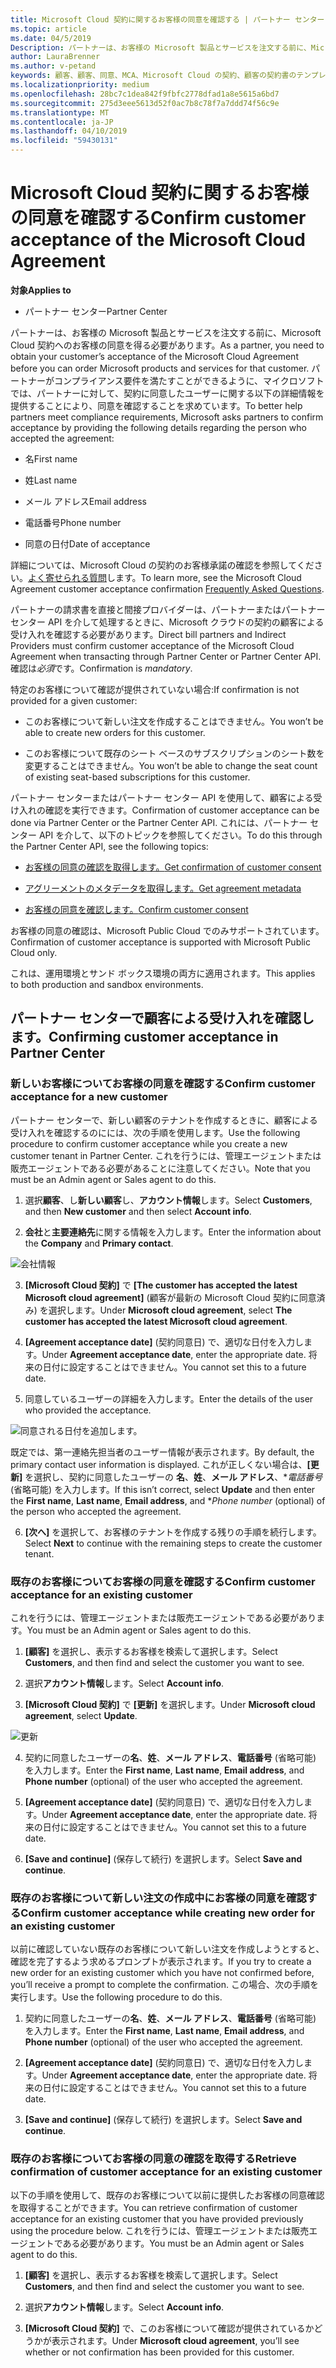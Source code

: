 ```yaml
---
title: Microsoft Cloud 契約に関するお客様の同意を確認する | パートナー センター
ms.topic: article
ms.date: 04/5/2019
Description: パートナーは、お客様の Microsoft 製品とサービスを注文する前に、Microsoft Cloud 契約へのお客様の同意を得る必要があります。 より適切パートナー コンプライアンス要件、Microsoft パートナーの要求を特定の契約書に同意したユーザーについての詳細を提供することで同意を確認します。
author: LauraBrenner
ms.author: v-petand
keywords: 顧客、顧客、同意、MCA、Microsoft Cloud の契約、顧客の契約書のテンプレート
ms.localizationpriority: medium
ms.openlocfilehash: 28bc7c1dea842f9fbfc2778dfad1a8e5615a6bd7
ms.sourcegitcommit: 275d3eee5613d52f0ac7b8c78f7a7ddd74f56c9e
ms.translationtype: MT
ms.contentlocale: ja-JP
ms.lasthandoff: 04/10/2019
ms.locfileid: "59430131"
---
```

# <a name="confirm-customer-acceptance-of-the-microsoft-cloud-agreement"></a><span data-ttu-id="3cde3-105">Microsoft Cloud 契約に関するお客様の同意を確認する</span><span class="sxs-lookup"><span data-stu-id="3cde3-105">Confirm customer acceptance of the Microsoft Cloud Agreement</span></span>

**<span data-ttu-id="3cde3-106">対象</span><span class="sxs-lookup"><span data-stu-id="3cde3-106">Applies to</span></span>**
-  <span data-ttu-id="3cde3-107">パートナー センター</span><span class="sxs-lookup"><span data-stu-id="3cde3-107">Partner Center</span></span>

<span data-ttu-id="3cde3-108">パートナーは、お客様の Microsoft 製品とサービスを注文する前に、Microsoft Cloud 契約へのお客様の同意を得る必要があります。</span><span class="sxs-lookup"><span data-stu-id="3cde3-108">As a partner, you need to obtain your customer’s acceptance of the Microsoft Cloud Agreement before you can order Microsoft products and services for that customer.</span></span> <span data-ttu-id="3cde3-109">パートナーがコンプライアンス要件を満たすことができるように、マイクロソフトでは、パートナーに対して、契約に同意したユーザーに関する以下の詳細情報を提供することにより、同意を確認することを求めています。</span><span class="sxs-lookup"><span data-stu-id="3cde3-109">To better help partners meet compliance requirements, Microsoft asks partners to confirm acceptance by providing the following details regarding the person who accepted the agreement:</span></span> 

-   <span data-ttu-id="3cde3-110">名</span><span class="sxs-lookup"><span data-stu-id="3cde3-110">First name</span></span>

-   <span data-ttu-id="3cde3-111">姓</span><span class="sxs-lookup"><span data-stu-id="3cde3-111">Last name</span></span>

-   <span data-ttu-id="3cde3-112">メール アドレス</span><span class="sxs-lookup"><span data-stu-id="3cde3-112">Email address</span></span>

-   <span data-ttu-id="3cde3-113">電話番号</span><span class="sxs-lookup"><span data-stu-id="3cde3-113">Phone number</span></span>

-   <span data-ttu-id="3cde3-114">同意の日付</span><span class="sxs-lookup"><span data-stu-id="3cde3-114">Date of acceptance</span></span>

<span data-ttu-id="3cde3-115">詳細については、Microsoft Cloud の契約のお客様承諾の確認を参照してください。[よく寄せられる質問](https://docs.microsoft.com/en-us/partner-center/confirm-consent-faq)します。</span><span class="sxs-lookup"><span data-stu-id="3cde3-115">To learn more, see the Microsoft Cloud Agreement customer acceptance confirmation [Frequently Asked Questions](https://docs.microsoft.com/en-us/partner-center/confirm-consent-faq).</span></span>

<span data-ttu-id="3cde3-116">パートナーの請求書を直接と間接プロバイダーは、パートナーまたはパートナー センター API を介して処理するときに、Microsoft クラウドの契約の顧客による受け入れを確認する必要があります。</span><span class="sxs-lookup"><span data-stu-id="3cde3-116">Direct bill partners and Indirect Providers must confirm customer acceptance of the Microsoft Cloud Agreement when transacting through Partner Center or Partner Center API.</span></span> <span data-ttu-id="3cde3-117">確認は*必須*です。</span><span class="sxs-lookup"><span data-stu-id="3cde3-117">Confirmation is *mandatory*.</span></span>

<span data-ttu-id="3cde3-118">特定のお客様について確認が提供されていない場合:</span><span class="sxs-lookup"><span data-stu-id="3cde3-118">If confirmation is not provided for a given customer:</span></span>

-   <span data-ttu-id="3cde3-119">このお客様について新しい注文を作成することはできません。</span><span class="sxs-lookup"><span data-stu-id="3cde3-119">You won’t be able to create new orders for this customer.</span></span>

-   <span data-ttu-id="3cde3-120">このお客様について既存のシート ベースのサブスクリプションのシート数を変更することはできません。</span><span class="sxs-lookup"><span data-stu-id="3cde3-120">You won’t be able to change the seat count of existing seat-based subscriptions for this customer.</span></span>

<span data-ttu-id="3cde3-121">パートナー センターまたはパートナー センター API を使用して、顧客による受け入れの確認を実行できます。</span><span class="sxs-lookup"><span data-stu-id="3cde3-121">Confirmation of customer acceptance can be done via Partner Center or the Partner Center API.</span></span> <span data-ttu-id="3cde3-122">これには、パートナー センター API を介して、以下のトピックを参照してください。</span><span class="sxs-lookup"><span data-stu-id="3cde3-122">To do this through the Partner Center API, see the following topics:</span></span> 

-   [<span data-ttu-id="3cde3-123">お客様の同意の確認を取得します。</span><span class="sxs-lookup"><span data-stu-id="3cde3-123">Get confirmation of customer consent</span></span>](https://docs.microsoft.com/en-us/partner-center/develop/get-confirmation-of-customer-consent)

-   [<span data-ttu-id="3cde3-124">アグリーメントのメタデータを取得します。</span><span class="sxs-lookup"><span data-stu-id="3cde3-124">Get agreement metadata</span></span>](https://docs.microsoft.com/en-us/partner-center/develop/get-agreement-metadata)

-   [<span data-ttu-id="3cde3-125">お客様の同意を確認します。</span><span class="sxs-lookup"><span data-stu-id="3cde3-125">Confirm customer consent</span></span>](https://docs.microsoft.com/en-us/partner-center/develop/confirm-customer-consent)


<span data-ttu-id="3cde3-126">お客様の同意の確認は、Microsoft Public Cloud でのみサポートされています。</span><span class="sxs-lookup"><span data-stu-id="3cde3-126">Confirmation of customer acceptance is supported with Microsoft Public Cloud only.</span></span>

<span data-ttu-id="3cde3-127">これは、運用環境とサンド ボックス環境の両方に適用されます。</span><span class="sxs-lookup"><span data-stu-id="3cde3-127">This applies to both production and sandbox environments.</span></span>

## <a name="confirming-customer-acceptance-in-partner-center"></a><span data-ttu-id="3cde3-128">パートナー センターで顧客による受け入れを確認します。</span><span class="sxs-lookup"><span data-stu-id="3cde3-128">Confirming customer acceptance in Partner Center</span></span>

### <a name="confirm-customer-acceptance-for-a-new-customer"></a><span data-ttu-id="3cde3-129">新しいお客様についてお客様の同意を確認する</span><span class="sxs-lookup"><span data-stu-id="3cde3-129">Confirm customer acceptance for a new customer</span></span>

<span data-ttu-id="3cde3-130">パートナー センターで、新しい顧客のテナントを作成するときに、顧客による受け入れを確認するのにには、次の手順を使用します。</span><span class="sxs-lookup"><span data-stu-id="3cde3-130">Use the following procedure to confirm customer acceptance while you create a new customer tenant in Partner Center.</span></span> <span data-ttu-id="3cde3-131">これを行うには、管理エージェントまたは販売エージェントである必要があることに注意してください。</span><span class="sxs-lookup"><span data-stu-id="3cde3-131">Note that you must be an Admin agent or Sales agent to do this.</span></span>
 
1.  <span data-ttu-id="3cde3-132">選択**顧客**、し**新しい顧客**し、**アカウント情報**します。</span><span class="sxs-lookup"><span data-stu-id="3cde3-132">Select **Customers**, and then **New customer** and then select **Account info**.</span></span>

2.  <span data-ttu-id="3cde3-133">**会社**と**主要連絡先**に関する情報を入力します。</span><span class="sxs-lookup"><span data-stu-id="3cde3-133">Enter the information about the **Company** and **Primary contact**.</span></span>

![会社情報](images/mca/mca1.png)

3.  <span data-ttu-id="3cde3-135">**[Microsoft Cloud 契約]** で **[The customer has accepted the latest Microsoft cloud agreement]** (顧客が最新の Microsoft Cloud 契約に同意済み) を選択します。</span><span class="sxs-lookup"><span data-stu-id="3cde3-135">Under **Microsoft cloud agreement**, select **The customer has accepted the latest Microsoft cloud agreement**.</span></span> 

4.  <span data-ttu-id="3cde3-136">**[Agreement acceptance date]** (契約同意日) で、適切な日付を入力します。</span><span class="sxs-lookup"><span data-stu-id="3cde3-136">Under **Agreement acceptance date**, enter the appropriate date.</span></span> <span data-ttu-id="3cde3-137">将来の日付に設定することはできません。</span><span class="sxs-lookup"><span data-stu-id="3cde3-137">You cannot set this to a future date.</span></span>

5.  <span data-ttu-id="3cde3-138">同意しているユーザーの詳細を入力します。</span><span class="sxs-lookup"><span data-stu-id="3cde3-138">Enter the details of the user who provided the acceptance.</span></span> 

![同意される日付を追加します。](images/mca/MCA3.png)

<span data-ttu-id="3cde3-140">既定では、第一連絡先担当者のユーザー情報が表示されます。</span><span class="sxs-lookup"><span data-stu-id="3cde3-140">By default, the primary contact user information is displayed.</span></span> <span data-ttu-id="3cde3-141">これが正しくない場合は、**[更新]** を選択し、契約に同意したユーザーの **名**、**姓**、**メール アドレス**、\**電話番号* (省略可能) を入力します。</span><span class="sxs-lookup"><span data-stu-id="3cde3-141">If this isn’t correct, select **Update** and then enter the **First name**, **Last name**, **Email address**, and \**Phone number* (optional) of the person who accepted the agreement.</span></span>

6.  <span data-ttu-id="3cde3-142">**[次へ]** を選択して、お客様のテナントを作成する残りの手順を続行します。</span><span class="sxs-lookup"><span data-stu-id="3cde3-142">Select **Next** to continue with the remaining steps to create the customer tenant.</span></span>

### <a name="confirm-customer-acceptance-for-an-existing-customer"></a><span data-ttu-id="3cde3-143">既存のお客様についてお客様の同意を確認する</span><span class="sxs-lookup"><span data-stu-id="3cde3-143">Confirm customer acceptance for an existing customer</span></span>

<span data-ttu-id="3cde3-144">これを行うには、管理エージェントまたは販売エージェントである必要があります。</span><span class="sxs-lookup"><span data-stu-id="3cde3-144">You must be an Admin agent or Sales agent to do this.</span></span> 

1.  <span data-ttu-id="3cde3-145">**[顧客]** を選択し、表示するお客様を検索して選択します。</span><span class="sxs-lookup"><span data-stu-id="3cde3-145">Select **Customers**, and then find and select the customer you want to see.</span></span> 

2.  <span data-ttu-id="3cde3-146">選択**アカウント情報**します。</span><span class="sxs-lookup"><span data-stu-id="3cde3-146">Select **Account info**.</span></span>

3.  <span data-ttu-id="3cde3-147">**[Microsoft Cloud 契約]** で **[更新]** を選択します。</span><span class="sxs-lookup"><span data-stu-id="3cde3-147">Under **Microsoft cloud agreement**, select **Update**.</span></span>

![更新](images/mca/mca4.png)

4.  <span data-ttu-id="3cde3-149">契約に同意したユーザーの**名**、**姓**、**メール アドレス**、**電話番号** (省略可能) を入力します。</span><span class="sxs-lookup"><span data-stu-id="3cde3-149">Enter the **First name**, **Last name**, **Email address**, and **Phone number** (optional) of the user who accepted the agreement.</span></span>

5.  <span data-ttu-id="3cde3-150">**[Agreement acceptance date]** (契約同意日) で、適切な日付を入力します。</span><span class="sxs-lookup"><span data-stu-id="3cde3-150">Under **Agreement acceptance date**, enter the appropriate date.</span></span> <span data-ttu-id="3cde3-151">将来の日付に設定することはできません。</span><span class="sxs-lookup"><span data-stu-id="3cde3-151">You cannot set this to a future date.</span></span>

6.  <span data-ttu-id="3cde3-152">**[Save and continue]** (保存して続行) を選択します。</span><span class="sxs-lookup"><span data-stu-id="3cde3-152">Select **Save and continue**.</span></span>

### <a name="confirm-customer-acceptance-while-creating-new-order-for-an-existing-customer"></a><span data-ttu-id="3cde3-153">既存のお客様について新しい注文の作成中にお客様の同意を確認する</span><span class="sxs-lookup"><span data-stu-id="3cde3-153">Confirm customer acceptance while creating new order for an existing customer</span></span>

<span data-ttu-id="3cde3-154">以前に確認していない既存のお客様について新しい注文を作成しようとすると、確認を完了するよう求めるプロンプトが表示されます。</span><span class="sxs-lookup"><span data-stu-id="3cde3-154">If you try to create a new order for an existing customer which you have not confirmed before, you’ll receive a prompt to complete the confirmation.</span></span> <span data-ttu-id="3cde3-155">この場合、次の手順を実行します。</span><span class="sxs-lookup"><span data-stu-id="3cde3-155">Use the following procedure to do this.</span></span> 

1.  <span data-ttu-id="3cde3-156">契約に同意したユーザーの**名**、**姓**、**メール アドレス**、**電話番号** (省略可能) を入力します。</span><span class="sxs-lookup"><span data-stu-id="3cde3-156">Enter the **First name**, **Last name**, **Email address**, and **Phone number** (optional) of the user who accepted the agreement.</span></span>

2.  <span data-ttu-id="3cde3-157">**[Agreement acceptance date]** (契約同意日) で、適切な日付を入力します。</span><span class="sxs-lookup"><span data-stu-id="3cde3-157">Under **Agreement acceptance date**, enter the appropriate date.</span></span> <span data-ttu-id="3cde3-158">将来の日付に設定することはできません。</span><span class="sxs-lookup"><span data-stu-id="3cde3-158">You cannot set this to a future date.</span></span>

3.  <span data-ttu-id="3cde3-159">**[Save and continue]** (保存して続行) を選択します。</span><span class="sxs-lookup"><span data-stu-id="3cde3-159">Select **Save and continue**.</span></span>


### <a name="retrieve-confirmation-of-customer-acceptance-for-an-existing-customer"></a><span data-ttu-id="3cde3-160">既存のお客様についてお客様の同意の確認を取得する</span><span class="sxs-lookup"><span data-stu-id="3cde3-160">Retrieve confirmation of customer acceptance for an existing customer</span></span>

<span data-ttu-id="3cde3-161">以下の手順を使用して、既存のお客様について以前に提供したお客様の同意確認を取得することができます。</span><span class="sxs-lookup"><span data-stu-id="3cde3-161">You can retrieve confirmation of customer acceptance for an existing customer that you have provided previously using the procedure below.</span></span> <span data-ttu-id="3cde3-162">これを行うには、管理エージェントまたは販売エージェントである必要があります。</span><span class="sxs-lookup"><span data-stu-id="3cde3-162">You must be an Admin agent or Sales agent to do this.</span></span> 

1.  <span data-ttu-id="3cde3-163">**[顧客]** を選択し、表示するお客様を検索して選択します。</span><span class="sxs-lookup"><span data-stu-id="3cde3-163">Select **Customers**, and then find and select the customer you want to see.</span></span> 

2.  <span data-ttu-id="3cde3-164">選択**アカウント情報**します。</span><span class="sxs-lookup"><span data-stu-id="3cde3-164">Select **Account info**.</span></span>

3.  <span data-ttu-id="3cde3-165">**[Microsoft Cloud 契約]** で、このお客様について確認が提供されているかどうかが表示されます。</span><span class="sxs-lookup"><span data-stu-id="3cde3-165">Under **Microsoft cloud agreement**, you’ll see whether or not confirmation has been provided for this customer.</span></span>

